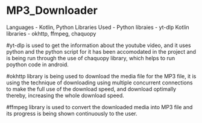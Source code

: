 # MP3_Downloader

Languages - Kotlin, Python
Libraries Used - Python libraies - yt-dlp
                Kotlin libraries -  okhttp, ffmpeg, chaquopy

#yt-dlp
is used to get the information about the youtube video, and it uses python and the python script for it has been accomodated in the project 
and is being run through the use of chaquopy library, which helps to run poython code in android.

#okhttp
library is being used to download the media file for the MP3 file, it is using the technique of downloading using multiple concurrent connections
to make the full use of the download speed, and download optimally thereby, increasing the whole download speed.

#ffmpeg
library is used to convert the downloaded media into MP3 file and its progress is being shown continuously to the user.
